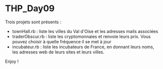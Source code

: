 # THP_Day09

Trois projets sont présents : 
- townHall.rb : liste les villes du Val d'Oise et les adresses mails associées
- traderObscur.rb : liste les cryptomonnaies et renvoie leurs prix. Vous pouvez choisir à quelle fréquence il se met à jour
- incubateur.rb : liste les incubateurs de France, en donnant leurs noms, les adresses web de leurs sites et leurs villes. 

Enjoy ! 
